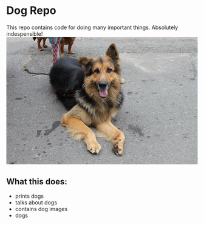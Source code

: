 # Dog Repo

This repo contains code for doing many important things. Absolutely indespensible! 
![dog](./images/a_good_boy.jpg)
## What this does:
- prints dogs 
- talks about dogs
- contains dog images
- dogs
